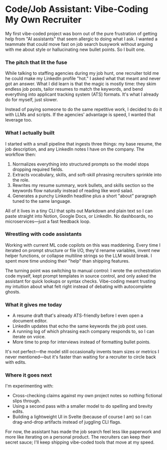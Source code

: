 # Code/Job Assistant: Vibe-Coding My Own Recruiter

My first vibe-coded project was born out of the pure frustration of getting help from "AI assistants" that seem allergic to doing what I ask. I wanted a teammate that could move fast on job search busywork without arguing with me about style or hallucinating new bullet points. So I built one.

### The pitch that lit the fuse

While talking to staffing agencies during my job hunt, one recruiter told me he could make my LinkedIn profile "hot." I asked what that meant and never got an answer. What I did learn is that the magic is mostly time: they skim endless job posts, tailor resumes to match the keywords, and bend everything into applicant tracking system (ATS) formats. It's what I already do for myself, just slower.

Instead of paying someone to do the same repetitive work, I decided to do it with LLMs and scripts. If the agencies' advantage is speed, I wanted that leverage too.

### What I actually built

I started with a small pipeline that ingests three things: my base resume, the job description, and any LinkedIn notes I have on the company. The workflow then:

1. Normalizes everything into structured prompts so the model stops dropping required fields.
2. Extracts vocabulary, skills, and soft-skill phrasing recruiters sprinkle into the role.
3. Rewrites my resume summary, work bullets, and skills section so the keywords flow naturally instead of reading like word salad.
4. Generates a punchy LinkedIn headline plus a short "about" paragraph tuned to the same language.

All of it lives in a tiny CLI that spits out Markdown and plain text so I can paste straight into Notion, Google Docs, or LinkedIn. No dashboards, no microservices—just a fast feedback loop.

### Wrestling with code assistants

Working with current ML code copilots on this was maddening. Every time I iterated on prompt structure or file I/O, they'd rename variables, invent new helper functions, or collapse multiline strings so the LLM would break. I spent more time undoing their "help" than shipping features.

The turning point was switching to manual control: I wrote the orchestration code myself, kept prompt templates in source control, and only asked the assistant for quick lookups or syntax checks. Vibe-coding meant trusting my intuition about what felt right instead of debating with autocomplete ghosts.

### What it gives me today

- A resume draft that's already ATS-friendly before I even open a document editor.
- LinkedIn updates that echo the same keywords the job post uses.
- A running log of which phrasing each company responds to, so I can iterate on voice.
- More time to prep for interviews instead of formatting bullet points.

It's not perfect—the model still occasionally invents team sizes or metrics I never mentioned—but it's faster than waiting for a recruiter to circle back with edits.

### Where it goes next

I'm experimenting with:

- Cross-checking claims against my own project notes so nothing fictional slips through.
- Using a second pass with a smaller model to do spelling and brevity edits.
- Building a lightweight UI in Svelte (because of course I am) so I can drag-and-drop artifacts instead of juggling CLI flags.

For now, the assistant has made the job search feel less like paperwork and more like iterating on a personal product. The recruiters can keep their secret sauce; I'll keep shipping vibe-coded tools that move at my speed.
